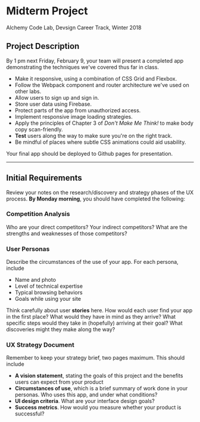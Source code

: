 # Midterm Project

Alchemy Code Lab, Devsign Career Track, Winter 2018

## Project Description

By 1 pm next Friday, February 9, your team will present a completed app demonstrating the techniques we've covered thus far in class.

* Make it responsive, using a combination of CSS Grid and Flexbox.
* Follow the Webpack component and router architecture we've used on other labs.
* Allow users to sign up and sign in.
* Store user data using Firebase.
* Protect parts of the app from unauthorized access.
* Implement responsive image loading strategies.
* Apply the principles of Chapter 3 of *Don't Make Me Think!* to make body copy scan-friendly.
* **Test** users along the way to make sure you're on the right track.
* Be mindful of places where subtle CSS animations could aid usability.

Your final app should be deployed to Github pages for presentation.

---

## Initial Requirements

Review your notes on the research/discovery and strategy phases of the UX process. **By Monday morning**, you should have completed the following:

### Competition Analysis

Who are your direct competitors? Your indirect competitors? What are the strengths and weaknesses of those competitors?

### User Personas

Describe the circumstances of the use of your app. For each persona, include

* Name and photo
* Level of technical expertise
* Typical browsing behaviors
* Goals while using your site

Think carefully about user **stories** here. How would each user find your app in the first place? What would they have in mind as they arrive? What specific steps would they take in (hopefully) arriving at their goal? What discoveries might they make along the way?

### UX Strategy Document

Remember to keep your strategy brief, two pages maximum. This should include

* **A vision statement**, stating the goals of this project and the benefits users can expect from your product
* **Circumstances of use**, which is a brief summary of work done in your personas. Who uses this app, and under what conditions?
* **UI design criteria**. What are your interface design goals?
* **Success metrics**. How would you measure whether your product is successful?